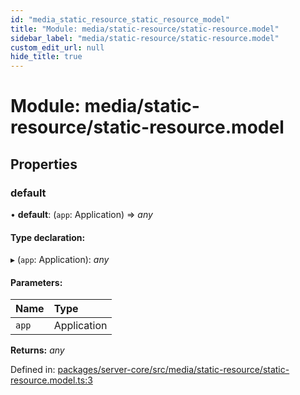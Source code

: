 ```yaml
---
id: "media_static_resource_static_resource_model"
title: "Module: media/static-resource/static-resource.model"
sidebar_label: "media/static-resource/static-resource.model"
custom_edit_url: null
hide_title: true
---
```


# Module: media/static-resource/static-resource.model

## Properties

### default

• **default**: (`app`: Application) => *any*

#### Type declaration:

▸ (`app`: Application): *any*

#### Parameters:

Name | Type |
:------ | :------ |
`app` | Application |

**Returns:** *any*

Defined in: [packages/server-core/src/media/static-resource/static-resource.model.ts:3](https://github.com/xr3ngine/xr3ngine/blob/77d12cea0/packages/server-core/src/media/static-resource/static-resource.model.ts#L3)

